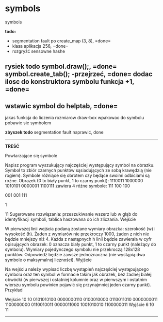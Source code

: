 ﻿# symbols
symbols

**todo:**
- segmentation fault po  create_map (3, 8), =done=
- klasa aplikacja 256, =done=
- rozgryźć sensowne hashe


**rysiek todo**
symbol.draw();, =done=
symbol.create_tab(); -przejrzeć, =done=
dodac ilosc do konstruktora symbolu funkcja +1, =done=
---
wstawic symbol do helptab, =done=
---
jakas funkcja do liczenia rozmiarow
draw-box wpakowac do symbolu
pobawic sie symbolem




**zbyszek todo**
segmentation fault naprawić, done





-----------------------------------------------------------------------
**TREŚĆ**

Powtarzające się symbole

Napisz program wyszukujący najczęściej występujący symbol na obrazku. Symbol to zbiór czarnych punktów sąsiadujących ze sobą krawędzią (nie rogiem). Symbole różniące się obrotem czy będące swoimi odbiciami są różne.
Obrazek (0 to biały punkt, 1 to czarny punkt):
1110011
1000000
1010101
0000001
1100111
zawiera 4 różne symbole:
111
100
100

001
001
111

1

11
Sugerowane rozwiązania: przeszukiwanie wszerz lub w głąb do identyfikacji symboli, tablica haszowana do ich zliczania.
Wejście

W pierwszej linii wejścia podaną zostane wymiary obrazka: szerokość (w) i wysokość (h). Żaden z wymiarów nie przekroczy 1000, żaden z nich nie będzie mniejszy niż 4. Każda z następnych h linii będzie zawierała w cyfr opisujących obrazek: 0 oznacza biały punkt, 1 to czarny punkt (należący do symbolu). Wymiary pojedynczego symbolu nie przekroczą 128x128 punktów. Odpowiedź będzie zawsze jednoznaczna (nie wystąpią dwa symbole o maksymalnej liczności).
Wyjście

Na wejściu należy wypisać liczbę wystąpień najczęściej występującego symbolu oraz ten symbol w formacie takim jak obrazek, bez żadnej białej obwódki (w pierwszej i ostatniej kolumnie oraz w pierwszym i ostatnim wierszu symbolu powinien pojawić się przynajmniej jeden czarny punkt).
Przykład

Wejście
10 10
0101010100
0000000110
0100010000
0110011010
0000000011
1100000000
0110010011
0000011000
1001010010
1100000011
Wyjście
6
10
11

-------------------------

